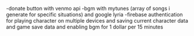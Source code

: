 -donate button with venmo api
-bgm with mytunes (array of songs i generate for specific situations) and google lyria 
-firebase authentication for playing character on multiple devices and saving current character data and game save data and enabling bgm for 1 dollar per 15 minutes